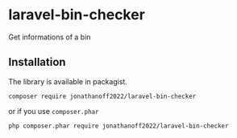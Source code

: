 # laravel-bin-checker
Get informations of a bin

## Installation

The library is available in packagist.

```shell
composer require jonathanoff2022/laravel-bin-checker
```

or if you use `composer.phar`

```shell
php composer.phar require jonathanoff2022/laravel-bin-checker
```
